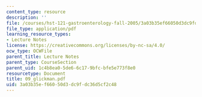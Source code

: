 ```yaml
---
content_type: resource
description: ''
file: /courses/hst-121-gastroenterology-fall-2005/3a03b35ef66050d3dc9fdc36d5cf2c48_09_glickman.pdf
file_type: application/pdf
learning_resource_types:
- Lecture Notes
license: https://creativecommons.org/licenses/by-nc-sa/4.0/
ocw_type: OCWFile
parent_title: Lecture Notes
parent_type: CourseSection
parent_uid: 1c4b8ea0-5de6-6c17-9bfc-bfe5e773f8e0
resourcetype: Document
title: 09_glickman.pdf
uid: 3a03b35e-f660-50d3-dc9f-dc36d5cf2c48
---
```

